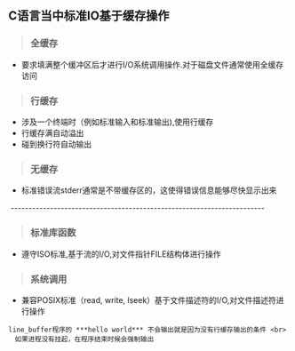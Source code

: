 ## C语言当中标准IO基于缓存操作
> ### 全缓存
* 要求填满整个缓冲区后才进行I/O系统调用操作.对于磁盘文件通常使用全缓存访问
> ### 行缓存
* 涉及一个终端时（例如标准输入和标准输出),使用行缓存
* 行缓存满自动溢出
* 碰到换行符自动输出
> ### 无缓存
* 标准错误流stderr通常是不带缓存区的，这使得错误信息能够尽快显示出来 
    
  -----------------------------------------------------------------------
> ### 标准库函数
* 遵守ISO标准,基于流的I/O,对文件指针FILE结构体进行操作
> ### 系统调用
* 兼容POSIX标准（read, write, lseek）基于文件描述符的I/O,对文件描述符进行操作

 `line_buffer程序的 ***hello world*** 不会输出就是因为没有行缓存输出的条件 <br>`
    `如果进程没有挂起，在程序结束时候会强制输出`
